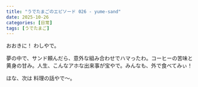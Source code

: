 ```yaml
---
title: "うでたまごのエピソード 026 - yume-sand"
date: 2025-10-26
categories: [日常]
tags: [うでたまご]
---
```


おおきに！ わしやで。

夢の中で、サンド頼んだら、意外な組み合わせでハマったわ。コーヒーの苦味と黄身の甘み。人生、こんなアホな出来事が宝やで。みんなも、外で食べてみぃ！

ほな、次は 料理の話やで～。